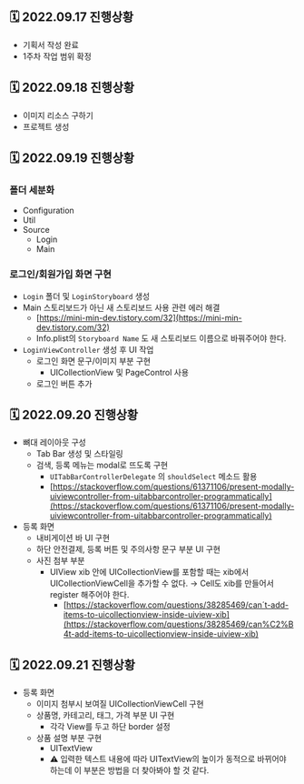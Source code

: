 ## 🗓 2022.09.17 진행상황

- 기획서 작성 완료
- 1주차 작업 범위 확정

## 🗓 2022.09.18 진행상황

- 이미지 리소스 구하기
- 프로젝트 생성

## 🗓 2022.09.19 진행상황

### 폴더 세분화

- Configuration
- Util
- Source
    - Login
    - Main

### 로그인/회원가입 화면 구현

- `Login` 폴더 및 `LoginStoryboard` 생성
- Main 스토리보드가 아닌 새 스토리보드 사용 관련 에러 해결
    - [https://mini-min-dev.tistory.com/32](https://mini-min-dev.tistory.com/32)
    - Info.plist의 `Storyboard Name` 도 새 스토리보드 이름으로 바꿔주어야 한다.
- `LoginViewController` 생성 후 UI 작업
    - 로그인 화면 문구/이미지 부분 구현
        - UICollectionView 및 PageControl 사용
    - 로그인 버튼 추가
## 🗓 2022.09.20 진행상황

- 뼈대 레이아웃 구성
    - Tab Bar 생성 및 스타일링
    - 검색, 등록 메뉴는 modal로 뜨도록 구현
        - `UITabBarControllerDelegate` 의 `shouldSelect` 메소드 활용
        - [https://stackoverflow.com/questions/61371106/present-modally-uiviewcontroller-from-uitabbarcontroller-programmatically](https://stackoverflow.com/questions/61371106/present-modally-uiviewcontroller-from-uitabbarcontroller-programmatically)
- 등록 화면
    - 내비게이션 바 UI 구현
    - 하단 안전결제, 등록 버튼 및 주의사항 문구 부분 UI 구현
    - 사진 첨부 부분
        - UIView xib 안에 UICollectionView를 포함할 때는 xib에서 UICollectionViewCell을 추가할 수 없다. → Cell도 xib를 만들어서 register 해주어야 한다.
            - [https://stackoverflow.com/questions/38285469/can´t-add-items-to-uicollectionview-inside-uiview-xib](https://stackoverflow.com/questions/38285469/can%C2%B4t-add-items-to-uicollectionview-inside-uiview-xib)

## 🗓 2022.09.21 진행상황

- 등록 화면
    - 이미지 첨부시 보여질 UICollectionViewCell 구현
    - 상품명, 카테고리, 태그, 가격 부분 UI 구현
        - 각각 View를 두고 하단 border 설정
    - 상품 설명 부분 구현
        - UITextView
        - ⚠️ 입력한 텍스트 내용에 따라 UITextView의 높이가 동적으로 바뀌어야 하는데 이 부분은 방법을 더 찾아봐야 할 것 같다.
